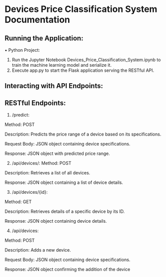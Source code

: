# Devices Price Classification System Documentation
## Running the Application:
•	Python Project:
1.	Run the Jupyter Notebook Devices_Price_Classification_System.ipynb to train the machine learning model and serialize it.
2.	Execute app.py to start the Flask application serving the RESTful API.
## Interacting with API Endpoints:
## RESTful Endpoints:

1.	/predict:

Method: POST

Description: Predicts the price range of a device based on its specifications.

Request Body: JSON object containing device specifications.

Response: JSON object with predicted price range.

2.	/api/devices/:
Method: POST

Description: Retrieves a list of all devices.

Response: JSON object containing a list of device details.

3.	/api/devices/{id}:

Method: GET

Description: Retrieves details of a specific device by its ID.

Response: JSON object containing device details.

4.	/api/devices:

Method: POST

Description: Adds a new device.

Request Body: JSON object containing device specifications.

Response: JSON object confirming the addition of the device	 
